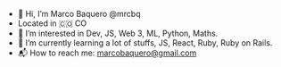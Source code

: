 - 👋 Hi, I’m Marco Baquero @mrcbq
- Located in 🇨🇴 CO
- 👀 I’m interested in Dev, JS, Web 3, ML, Python, Maths.
- 🌱 I’m currently learning a lot of stuffs, JS, React, Ruby, Ruby on Rails.
- 📬 How to reach me: marcobaquero@gmail.com

<!---
mrcbq/mrcbq is a ✨ special ✨ repository because its `README.md` (this file) appears on your GitHub profile.
You can click the Preview link to take a look at your changes.
--->
